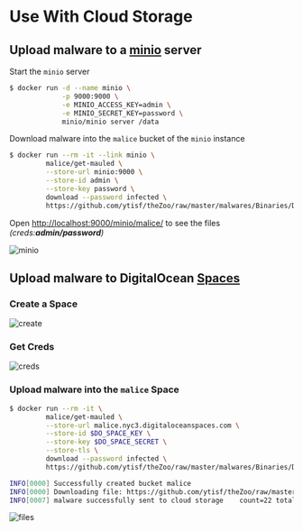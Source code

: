 # Use With Cloud Storage

## Upload malware to a [minio](https://minio.io/) server

Start the `minio` server

```bash
$ docker run -d --name minio \
             -p 9000:9000 \
             -e MINIO_ACCESS_KEY=admin \
             -e MINIO_SECRET_KEY=password \
             minio/minio server /data
```

Download malware into the `malice` bucket of the `minio` instance

```bash
$ docker run --rm -it --link minio \
         malice/get-mauled \
         --store-url minio:9000 \
         --store-id admin \
         --store-key password \
         download --password infected \
         https://github.com/ytisf/theZoo/raw/master/malwares/Binaries/Duqu2/Duqu2.zip
```

Open [http://localhost:9000/minio/malice/](http://localhost:9000/minio/malice/) to see the files _(creds:**admin/password**)_

![minio](https://raw.githubusercontent.com/malice-plugins/get-mauled/master/docs/minio.png)

## Upload malware to DigitalOcean [Spaces](https://www.digitalocean.com/docs/spaces/)

### Create a Space

![create](https://raw.githubusercontent.com/malice-plugins/get-mauled/master/docs/do-create.png)

### Get Creds

![creds](https://raw.githubusercontent.com/malice-plugins/get-mauled/master/docs/do-creds.png)

### Upload malware into the `malice` Space

```bash
$ docker run --rm -it \
         malice/get-mauled \
         --store-url malice.nyc3.digitaloceanspaces.com \
         --store-id $DO_SPACE_KEY \
         --store-key $DO_SPACE_SECRET \
         --store-tls \
         download --password infected \
         https://github.com/ytisf/theZoo/raw/master/malwares/Binaries/Duqu2/Duqu2.zip

INFO[0000] Successfully created bucket malice
INFO[0000] Downloading file: https://github.com/ytisf/theZoo/raw/master/malwares/Binaries/Duqu2/Duqu2.zip
INFO[0007] malware successfully sent to cloud storage    count=22 total_size="921 kB"
```

![files](https://raw.githubusercontent.com/malice-plugins/get-mauled/master/docs/do-files.png)
